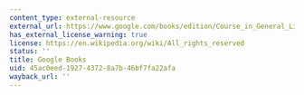 ```yaml
---
content_type: external-resource
external_url: https://www.google.com/books/edition/Course_in_General_Linguistics/ffzWX9LeeykC?hl=en&gbpv=1
has_external_license_warning: true
license: https://en.wikipedia.org/wiki/All_rights_reserved
status: ''
title: Google Books
uid: 45ac0eed-1927-4372-8a7b-46bf7fa22afa
wayback_url: ''
---
```

